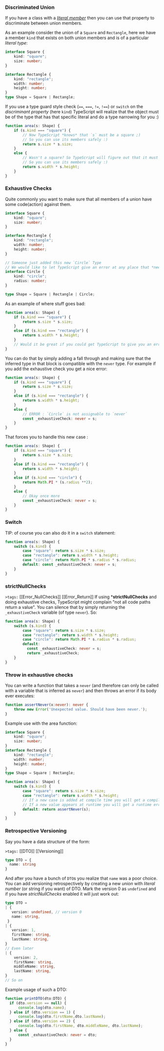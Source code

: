 ### Discriminated Union

If you have a class with a [*literal member*](./literal-types.md) then you can use that property to discriminate between union members.

As an example consider the union of a `Square` and `Rectangle`, here we have a member `kind` that exists on both union members and is of a particular *literal type*:

```ts
interface Square {
    kind: "square";
    size: number;
}

interface Rectangle {
    kind: "rectangle";
    width: number;
    height: number;
}
type Shape = Square | Rectangle;
```

If you use a type guard style check (`==`, `===`, `!=`, `!==`) or `switch` on the *discriminant property* (here `kind`) TypeScript will realize that the object must be of the type that has that specific literal and do a type narrowing for you :)

```ts
function area(s: Shape) {
    if (s.kind === "square") {
        // Now TypeScript *knows* that `s` must be a square ;)
        // So you can use its members safely :)
        return s.size * s.size;
    }
    else {
        // Wasn't a square? So TypeScript will figure out that it must be a Rectangle ;)
        // So you can use its members safely :)
        return s.width * s.height;
    }
}
```

### Exhaustive Checks
Quite commonly you want to make sure that all members of a union have some code(action) against them.

```ts
interface Square {
    kind: "square";
    size: number;
}

interface Rectangle {
    kind: "rectangle";
    width: number;
    height: number;
}

// Someone just added this new `Circle` Type
// We would like to let TypeScript give an error at any place that *needs* to cater for this
interface Circle {
    kind: "circle";
    radius: number;
}

type Shape = Square | Rectangle | Circle;
```

As an example of where stuff goes bad:

```ts
function area(s: Shape) {
    if (s.kind === "square") {
        return s.size * s.size;
    }
    else if (s.kind === "rectangle") {
        return s.width * s.height;
    }
    // Would it be great if you could get TypeScript to give you an error?
}
```

You can do that by simply adding a fall through and making sure that the inferred type in that block is compatible with the `never` type. For example if you add the exhaustive check you get a nice error:

```ts
function area(s: Shape) {
    if (s.kind === "square") {
        return s.size * s.size;
    }
    else if (s.kind === "rectangle") {
        return s.width * s.height;
    }
    else {
        // ERROR : `Circle` is not assignable to `never`
        const _exhaustiveCheck: never = s;
    }
}
```

That forces you to handle this new case : 

```ts
function area(s: Shape) {
    if (s.kind === "square") {
        return s.size * s.size;
    }
    else if (s.kind === "rectangle") {
        return s.width * s.height;
    }
    else if (s.kind === "circle") {
        return Math.PI * (s.radius **2);
    }
    else {
        // Okay once more
        const _exhaustiveCheck: never = s;
    }
}
```


### Switch
TIP: of course you can also do it in a `switch` statement:

```ts
function area(s: Shape) {
    switch (s.kind) {
        case "square": return s.size * s.size;
        case "rectangle": return s.width * s.height;
        case "circle": return Math.PI * s.radius * s.radius;
        default: const _exhaustiveCheck: never = s;
    }
}
```

[references-discriminated-union]:https://github.com/Microsoft/TypeScript/pull/9163

### strictNullChecks


`>tags:` [[Error_NullChecks]] [[Error_Return]] If using ***strictNullChecks** and doing exhaustive checks, TypeScript might complain "not all code paths return a value". You can silence that by simply returning the `_exhaustiveCheck` variable (of type `never`). So:

```ts
function area(s: Shape) {
    switch (s.kind) {
        case "square": return s.size * s.size;
        case "rectangle": return s.width * s.height;
        case "circle": return Math.PI * s.radius * s.radius;
        default:
          const _exhaustiveCheck: never = s;
          return _exhaustiveCheck;
    }
}
```

### Throw in exhaustive checks
You can write a function that takes a `never` (and therefore can only be called with a variable that is inferred as `never`) and then throws an error if its body ever executes: 

```ts
function assertNever(x:never): never {
    throw new Error('Unexpected value. Should have been never.');
}
```

Example use with the area function: 

```ts
interface Square {
    kind: "square";
    size: number;
}
interface Rectangle {
    kind: "rectangle";
    width: number;
    height: number;
}
type Shape = Square | Rectangle;

function area(s: Shape) {
    switch (s.kind) {
        case "square": return s.size * s.size;
        case "rectangle": return s.width * s.height;
		// If a new case is added at compile time you will get a compile error
		// If a new value appears at runtime you will get a runtime error
        default: return assertNever(s);
    }
}
```

### Retrospective Versioning
Say you have a data structure of the form: 

`>tags:` [[DTO]] [[Versioning]]

```ts
type DTO = {
  name: string
}
```
And after you have a bunch of `DTO`s you realize that `name` was a poor choice. You can add versioning retrospectively by creating a new *union* with *literal number* (or string if you want) of DTO. Mark the version 0 as `undefined` and if you have *strictNullChecks* enabled it will just work out: 

```ts
type DTO = 
| { 
   version: undefined, // version 0
   name: string,
 }
| {
   version: 1,
   firstName: string,
   lastName: string, 
}
// Even later 
| {
    version: 2,
    firstName: string,
    middleName: string,
    lastName: string, 
} 
// So on
```

 Example usage of such a DTO:

```ts
function printDTO(dto:DTO) {
  if (dto.version == null) {
      console.log(dto.name);
  } else if (dto.version == 1) {
      console.log(dto.firstName,dto.lastName);
  } else if (dto.version == 2) {
      console.log(dto.firstName, dto.middleName, dto.lastName);
  } else {
      const _exhaustiveCheck: never = dto;
  }
}
```
